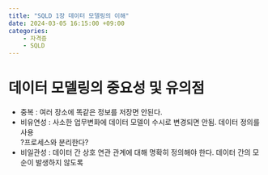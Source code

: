 ```yaml
---
title: "SQLD 1장 데이터 모델링의 이해"
date: 2024-03-05 16:15:00 +09:00
categories: 
    - 자격증
    - SQLD
---
```

# 데이터 모델링의 중요성 및 유의점
* 중복 : 여러 장소에 똑같은 정보를 저장면 안된다.
* 비유연성 : 사소한 업무변화에 데이터 모델이 수시로 변경되면 안됨. 데이터 정의를 사용  
?프로세스와 분리한다?
* 비일관성 : 데이터 간 상호 연관 관계에 대해 명확히 정의해야 한다. 데이터 간의 모순이 발생하지 않도록







